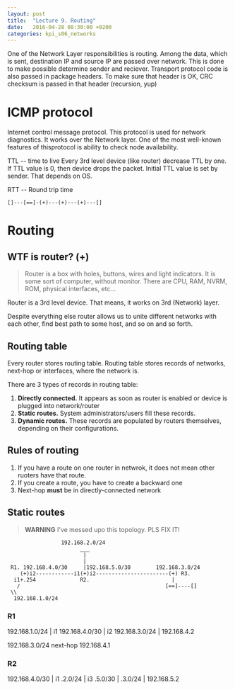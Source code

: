 ```yaml
---
layout: post
title:  "Lecture 9. Routing"
date:   2016-04-28 08:30:00 +0200
categories: kpi_s06_networks
---
```


One of the Network Layer responsibilities is routing.
Among the data, which is sent, destination IP and source IP are passed over network. This is done to make possible determine sender and reciever. Transport protocol code is also passed in package headers. To make sure that header is OK, CRC checksum is passed in that header (recursion, yup)

# ICMP protocol
Internet control message protocol. This protocol is used for network diagnostics. It works over the Network layer. One of the most well-known features of thisprotocol is ability to check node availability.

TTL -- time to live
Every 3rd level device (like router) decrease TTL by one. If TTL  value is 0, then device drops the packet. Initial TTL value is set by sender. That depends on OS.

RTT -- Round trip time

```
[]---[==]-(+)---(+)---(+)---[]
```

# Routing

## WTF is router? (+)

> Router is a box with holes, buttons, wires and light indicators. It is some sort of computer, without monitor. There are CPU, RAM, NVRM, ROM, physical interfaces, etc...

Router is a 3rd level device. That means, it works on 3rd (Network) layer.

Despite everything else router allows us to unite different networks with each other, find best path to some host, and so on and so forth.

## Routing table
Every router stores routing table. Routing table stores records of networks, next-hop or interfaces, where the network is.

There are 3 types of records in routing table:

1. **Directly connected.** It appears as soon as router is enabled or device is plugged into network/router
2. **Static routes.** System administrators/users fill these records. 
3. **Dynamic routes.** These records are populated by routers themselves, depending on their configurations.

## Rules of routing

1. If you have a route on one router in netwrok, it does not mean other ruoters have that route.
2. If you create a route, you have to create a backward one
3. Next-hop **must** be in directly-connected network

## Static routes

> **WARNING** I've messed upo this topology. PLS FIX IT!

```
                 192.168.2.0/24
                       ___
                        |
                        |
 R1. 192.168.4.0/30     |192.168.5.0/30        192.168.3.0/24
    (+)i2------------i1(+)i2-----------------------(+) R3.
  i1+.254              R2.                          |
   /                                              [==]----[]
 \\
  192.168.1.0/24
```


### R1
192.168.1.0/24 | i1
192.168.4.0/30 | i2
192.168.3.0/24 | 192.168.4.2

192.168.3.0/24  next-hop 192.168.4.1

### R2
192.168.4.0/30 | i1
       .2.0/24 | i3
       .5.0/30 | 
       .3.0/24 | 192.168.5.2
